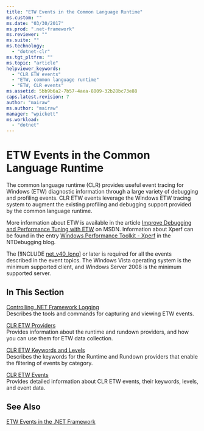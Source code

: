 ```yaml
---
title: "ETW Events in the Common Language Runtime"
ms.custom: ""
ms.date: "03/30/2017"
ms.prod: ".net-framework"
ms.reviewer: ""
ms.suite: ""
ms.technology: 
  - "dotnet-clr"
ms.tgt_pltfrm: ""
ms.topic: "article"
helpviewer_keywords: 
  - "CLR ETW events"
  - "ETW, common language runtime"
  - "ETW, CLR events"
ms.assetid: 5bb9b6a2-7b57-4aea-8809-32b28bc73e88
caps.latest.revision: 7
author: "mairaw"
ms.author: "mairaw"
manager: "wpickett"
ms.workload: 
  - "dotnet"
---
```

# ETW Events in the Common Language Runtime
The common language runtime (CLR) provides useful event tracing for Windows (ETW) diagnostic information through a large variety of debugging and profiling events. CLR ETW events leverage the Windows ETW tracing system to augment the existing profiling and debugging support provided by the common language runtime.  
  
 More information about ETW is available in the article [Improve Debugging and Performance Tuning with ETW](http://go.microsoft.com/fwlink/?LinkID=161142) on MSDN. Information about Xperf can be found in the entry [Windows Performance Toolkit - Xperf](http://go.microsoft.com/fwlink/?LinkID=161144) in the NTDebugging blog.  
  
 The [!INCLUDE [net_v40_long](../../../includes/net-v40-long-md.md)] or later is required for all the events described in the event topics. The Windows Vista operating system is the minimum supported client, and Windows Server 2008 is the minimum supported server.  
  
## In This Section  
 [Controlling .NET Framework Logging](../../../docs/framework/performance/controlling-logging.md)  
 Describes the tools and commands for capturing and viewing ETW events.  
  
 [CLR ETW Providers](../../../docs/framework/performance/clr-etw-providers.md)  
 Provides information about the runtime and rundown providers, and how you can use them for ETW data collection.  
  
 [CLR ETW Keywords and Levels](../../../docs/framework/performance/clr-etw-keywords-and-levels.md)  
 Describes the keywords for the Runtime and Rundown providers that enable the filtering of events by category.  
  
 [CLR ETW Events](../../../docs/framework/performance/clr-etw-events.md)  
 Provides detailed information about CLR ETW events, their keywords, levels, and event data.  
  
## See Also  
 [ETW Events in the .NET Framework](../../../docs/framework/performance/etw-events.md)
